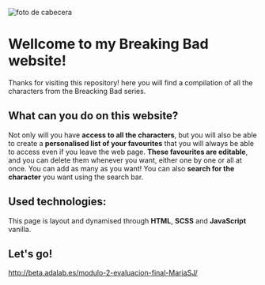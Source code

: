 ![foto de cabecera](https://images7.alphacoders.com/617/617964.jpg)
# Wellcome to my Breaking Bad website!
Thanks for visiting this repository! here you will find a compilation of all the characters from the Breacking Bad series. 

## What can you do on this website?
Not only will you have **access to all the characters**, but you will also be able to create a **personalised list of your favourites** that you will always be able to access even if you leave the web page. **These favourites are editable**, and you can delete them whenever you want, either one by one or all at once. You can add as many as you want! 
You can also **search for the character** you want using the search bar.

## Used technologies:
This page is layout and dynamised through **HTML**, **SCSS** and **JavaScript** vanilla.

## Let's go!
http://beta.adalab.es/modulo-2-evaluacion-final-MariaSJ/
